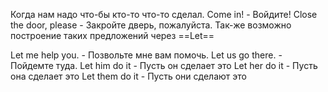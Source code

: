 Когда нам надо что-бы кто-то что-то сделал.
Come in! - Войдите!
Close the door, please - Закройте дверь, пожалуйста.
Так-же возможно построение таких предложений через ==Let==

Let me help you. - Позвольте мне вам помочь.
Let us go there. - Пойдемте туда.
Let him do it - Пусть он сделает это
Let her do it - Пусть она сделает это
Let them do it - Пусть они сделают это